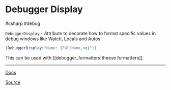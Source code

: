 # Debugger Display
#csharp #debug

`DebuggerDisplay` - Attribute to decorate how to format specific values in debug windows like Watch, Locals and Autos

```csharp
[DebuggerDisplay("Name: {FullName,nq}")]
```

This can be used with [[debugger_formatters|theese formatters]].

---

[Docs](https://docs.microsoft.com/en-us/visualstudio/debugger/using-the-debuggerdisplay-attribute?view=vs-2019)

[Source](https://devblogs.microsoft.com/visualstudio/7-hidden-gems-in-visual-studio-2017/)